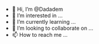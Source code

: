 - 👋 Hi, I’m @Dadadem
- 👀 I’m interested in ...
- 🌱 I’m currently learning ...
- 💞️ I’m looking to collaborate on ...
- 📫 How to reach me ...

<!---
Dadadem/Dadadem is a ✨ special ✨ repository because its `README.md` (this file) appears on your GitHub profile.
You can click the Preview link to take a look at your changes.
--->
